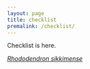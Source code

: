 ```yaml
---
layout: page
title: checklist
premalink: /checklist/
---
```

Checklist is here.

[_Rhododendron sikkimense_](/docs/taxa/rhododendron_sikkimense.d.k.pradhan.md)
